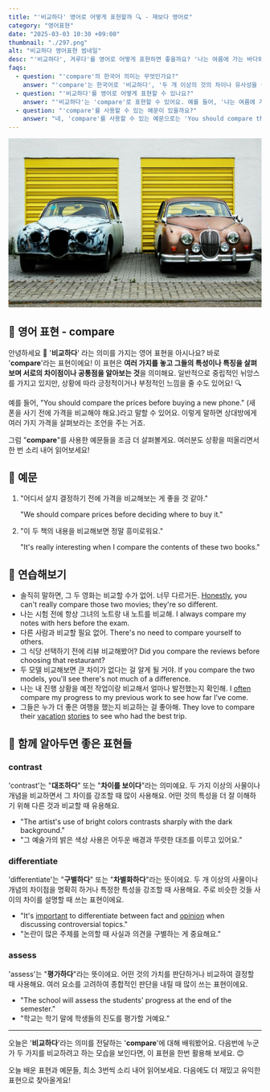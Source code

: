 ```yaml
---
title: "'비교하다' 영어로 어떻게 표현할까 ️🔍 - 재보다 영어로"
category: "영어표현"
date: "2025-03-03 10:30 +09:00"
thumbnail: "./297.png"
alt: "비교하다 영어표현 썸네일"
desc: "'비교하다', 겨루다'를 영어로 어떻게 표현하면 좋을까요? '나는 여름에 가는 바다와 겨울에 가는 스키장의 차이를 비교해볼 거예요.'와 같이 여러 가지를 비교할 때 사용할 수 있는 표현이에요. '두 책의 내용을 비교해보면 정말 흥미로워요.'와 같은 문장도 활용해 보세요. 다양한 예문을 통해서 연습하고 본인의 표현으로 만들어 보세요."
faqs:
  - question: "'compare'의 한국어 의미는 무엇인가요?"
    answer: "'compare'는 한국어로 '비교하다', '두 개 이상의 것의 차이나 유사성을 살펴보다' 등으로 번역될 수 있어요."
  - question: "'비교하다'를 영어로 어떻게 표현할 수 있나요?"
    answer: "'비교하다'는 'compare'로 표현할 수 있어요. 예를 들어, '나는 여름에 가는 바다와 겨울에 가는 스키장의 차이를 비교해볼 거예요.'는 'I'm going to compare the differences between the beach in summer and the ski resort in winter.'로 말할 수 있어요."
  - question: "'compare'를 사용할 수 있는 예문이 있을까요?"
    answer: "네, 'compare'를 사용할 수 있는 예문으로는 'You should compare the prices before buying a new phone.'가 있어요. 이는 '새 폰을 사기 전에 가격을 비교해야 해요.'라는 뜻이에요."
---
```


![주차되어 있는 두대의 차](./297-1.jpg)

## 🌟 영어 표현 - compare

안녕하세요 👋 '**비교하다**' 라는 의미를 가지는 영어 표현을 아시나요? 바로 '**compare**'라는 표현이에요! 이 표현은 **여러 가지를 놓고 그들의 특성이나 특징을 살펴보며 서로의 차이점이나 공통점을 알아보는 것**을 의미해요. 일반적으로 중립적인 뉘앙스를 가지고 있지만, 상황에 따라 긍정적이거나 부정적인 느낌을 줄 수도 있어요! 🔍

예를 들어, "You should compare the prices before buying a new phone." (새 폰을 사기 전에 가격을 비교해야 해요.)라고 말할 수 있어요. 이렇게 말하면 상대방에게 여러 가지 가격을 살펴보라는 조언을 주는 거죠.

그럼 "**compare**"를 사용한 예문들을 조금 더 살펴볼게요. 여러분도 상황을 떠올리면서 한 번 소리 내어 읽어보세요!

## 📖 예문

1. "어디서 살지 결정하기 전에 가격을 비교해보는 게 좋을 것 같아."

   "We should compare prices before deciding where to buy it."

2. "이 두 책의 내용을 비교해보면 정말 흥미로워요."

   "It's really interesting when I compare the contents of these two books."

## 💬 연습해보기

<ul data-interactive-list>
  <li data-interactive-item>
    <span data-toggler>솔직히 말하면, 그 두 영화는 비교할 수가 없어. 너무 다르거든.</span>
    <span data-answer><a href="/blog/in-english/336.honestly/">Honestly</a>, you can't really compare those two movies; they're so different.</span>
  </li>
  <li data-interactive-item>
    <span data-toggler>나는 시험 전에 항상 그녀의 노트랑 내 노트를 비교해.</span>
    <span data-answer>I always compare my notes with hers before the exam.</span>
  </li>
  <li data-interactive-item>
    <span data-toggler>다른 사람과 비교할 필요 없어.</span>
    <span data-answer>There's no need to compare yourself to others.</span>
  </li>
  <li data-interactive-item>
    <span data-toggler>그 식당 선택하기 전에 리뷰 비교해봤어?</span>
    <span data-answer>Did you compare the reviews before choosing that restaurant?</span>
  </li>
  <li data-interactive-item>
    <span data-toggler>두 모델 비교해보면 큰 차이가 없다는 걸 알게 될 거야.</span>
    <span data-answer>If you compare the two models, you'll see there's not much of a difference.</span>
  </li>
  <li data-interactive-item>
    <span data-toggler>나는 내 진행 상황을 예전 작업이랑 비교해서 얼마나 발전했는지 확인해.</span>
    <span data-answer>I <a href="/blog/in-english/326.often/">often</a> compare my progress to my previous work to see how far I've come.</span>
  </li>
  <li data-interactive-item>
    <span data-toggler>그들은 누가 더 좋은 여행을 했는지 비교하는 걸 좋아해.</span>
    <span data-answer>They love to compare their <a href="/blog/in-english/516.vacation/">vacation</a> <a href="/blog/in-english/537.story/">stories</a> to see who had the best trip.</span>
  </li>
</ul>

## 🤝 함께 알아두면 좋은 표현들

### contrast

'contrast'는 "**대조하다**" 또는 "**차이를 보이다**"라는 의미예요. 두 가지 이상의 사물이나 개념을 비교하면서 그 차이를 강조할 때 많이 사용해요. 어떤 것의 특성을 더 잘 이해하기 위해 다른 것과 비교할 때 유용해요.

- "The artist's use of bright colors contrasts sharply with the dark background."
- "그 예술가의 밝은 색상 사용은 어두운 배경과 뚜렷한 대조를 이루고 있어요."

### differentiate

'differentiate'는 "**구별하다**" 또는 "**차별화하다**"라는 뜻이에요. 두 개 이상의 사물이나 개념의 차이점을 명확히 하거나 특정한 특성을 강조할 때 사용해요. 주로 비슷한 것들 사이의 차이를 설명할 때 쓰는 표현이에요.

- "It's [important](/blog/in-english/318.important/) to differentiate between fact and [opinion](/blog/in-english/527.opinion/) when discussing controversial topics."
- "논란이 많은 주제를 논의할 때 사실과 의견을 구별하는 게 중요해요."

### assess

'assess'는 "**평가하다**"라는 뜻이에요. 어떤 것의 가치를 판단하거나 비교하여 결정할 때 사용해요. 여러 요소를 고려하여 종합적인 판단을 내릴 때 많이 쓰는 표현이에요.

- "The school will assess the students' progress at the end of the semester."
- "학교는 학기 말에 학생들의 진도를 평가할 거예요."

---

오늘은 '**비교하다**'라는 의미를 전달하는 '**compare**'에 대해 배워봤어요. 다음번에 누군가 두 가지를 비교하려고 하는 모습을 보인다면, 이 표현을 한번 활용해 보세요. 😊

오늘 배운 표현과 예문들, 최소 3번씩 소리 내어 읽어보세요. 다음에도 더 재밌고 유익한 표현으로 찾아올게요!
